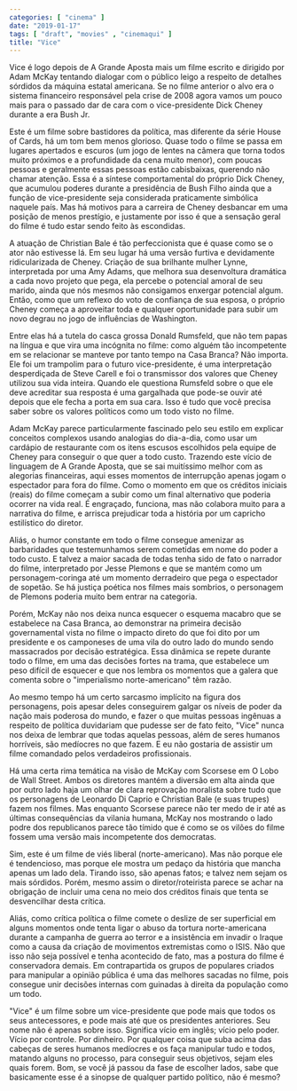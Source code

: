 ```yaml
---
categories: [ "cinema" ]
date: "2019-01-17"
tags: [ "draft", "movies" , "cinemaqui" ]
title: "Vice"
---
```

Vice é logo depois de A Grande Aposta mais um filme escrito e dirigido
por Adam McKay tentando dialogar com o público leigo a respeito de
detalhes sórdidos da máquina estatal americana. Se no filme anterior
o alvo era o sistema financeiro responsável pela crise de 2008 agora
vamos um pouco mais para o passado dar de cara com o vice-presidente
Dick Cheney durante a era Bush Jr.

Este é um filme sobre bastidores da política, mas diferente da série
House of Cards, há um tom bem menos glorioso. Quase todo o filme se
passa em lugares apertados e escuros (um jogo de lentes na câmera que
torna todos muito próximos e a profundidade da cena muito menor), com
poucas pessoas e geralmente essas pessoas estão cabisbaixas, querendo
não chamar atenção. Essa é a síntese comportamental do próprio
Dick Cheney, que acumulou poderes durante a presidência de Bush Filho
ainda que a função de vice-presidente seja considerada praticamente
simbólica naquele país. Mas há motivos para a carreira de Cheney
desbancar em uma posição de menos prestígio, e justamente por isso é
que a sensação geral do filme é tudo estar sendo feito às escondidas.

A atuação de Christian Bale é tão perfeccionista que é quase como
se o ator não estivesse lá. Em seu lugar há uma versão furtiva e
devidamente ridicularizada de Cheney. Criação de sua brilhante mulher
Lynne, interpretada por uma Amy Adams, que melhora sua desenvoltura
dramática a cada novo projeto que pega, ela percebe o potencial amoral
de seu marido, ainda que nós mesmos não consigamos enxergar potencial
algum. Então, como que um reflexo do voto de confiança de sua esposa,
o próprio Cheney começa a aproveitar toda e qualquer oportunidade para
subir um novo degrau no jogo de influências de Washington.

Entre elas há a tutela do casca grossa Donald Rumsfeld, que não
tem papas na língua e que vira uma incógnita no filme: como alguém
tão incompetente em se relacionar se manteve por tanto tempo na Casa
Branca? Não importa. Ele foi um trampolim para o futuro vice-presidente,
é uma interpretação desperdiçada de Steve Carell e foi o transmissor
dos valores que Cheney utilizou sua vida inteira. Quando ele questiona
Rumsfeld sobre o que ele deve acreditar sua resposta é uma gargalhada
que pode-se ouvir até depois que ele fecha a porta em sua cara. Isso
é tudo que você precisa saber sobre os valores políticos como um todo
visto no filme.

Adam McKay parece particularmente fascinado pelo seu estilo em explicar
conceitos complexos usando analogias do dia-a-dia, como usar um cardápio
de restaurante com os itens escusos escolhidos pela equipe de Cheney para
conseguir o que quer a todo custo. Trazendo este vício de linguagem de A
Grande Aposta, que se sai muitíssimo melhor com as alegorias financeiras,
aqui esses momentos de interrupção apenas jogam o espectador para
fora do filme. Como o momento em que os créditos iniciais (reais) do
filme começam a subir como um final alternativo que poderia ocorrer
na vida real. É engraçado, funciona, mas não colabora muito para a
narrativa do filme, e arrisca prejudicar toda a história por um capricho
estilístico do diretor.

Aliás, o humor constante em todo o filme consegue amenizar as
barbaridades que testemunhamos serem cometidas em nome do poder a todo
custo. E talvez a maior sacada de todas tenha sido de fato o narrador
do filme, interpretado por Jesse Plemons e que se mantém como um
personagem-coringa até um momento derradeiro que pega o espectador de
sopetão. Se há justiça poética nos filmes mais sombrios, o personagem
de Plemons poderia muito bem entrar na categoria.

Porém, McKay não nos deixa nunca esquecer o esquema macabro que
se estabelece na Casa Branca, ao demonstrar na primeira decisão
governamental vista no filme o impacto direto do que foi dito por um
presidente e os camponeses de uma vila do outro lado do mundo sendo
massacrados por decisão estratégica. Essa dinâmica se repete durante
todo o filme, em uma das decisões fortes na trama, que estabelece um
peso difícil de esquecer e que nos lembra os momentos que a galera que
comenta sobre o "imperialismo norte-americano" têm razão.

Ao mesmo tempo há um certo sarcasmo implícito na figura dos personagens,
pois apesar deles conseguirem galgar os níveis de poder da nação mais
poderosa do mundo, e fazer o que muitas pessoas ingênuas a respeito de
política duvidariam que pudesse ser de fato feito, "Vice" nunca nos deixa
de lembrar que todas aquelas pessoas, além de seres humanos horríveis,
são medíocres no que fazem. E eu não gostaria de assistir um filme
comandado pelos verdadeiros profissionais.

Há uma certa rima temática na visão de McKay com Scorsese em O Lobo
de Wall Street. Ambos os diretores mantém a diversão em alta ainda que
por outro lado haja um olhar de clara reprovação moralista sobre tudo
que os personagens de Leonardo Di Caprio e Christian Bale (e suas trupes)
fazem nos filmes. Mas enquanto Scorsese parece não ter medo de ir até
as últimas consequências da vilania humana, McKay nos mostrando o lado
podre dos republicanos parece tão tímido que é como se os vilões do
filme fossem uma versão mais incompetente dos democratas.

Sim, este é um filme de viés liberal (norte-americano). Mas não porque
ele é tendencioso, mas porque ele mostra um pedaço da história que
mancha apenas um lado dela. Tirando isso, são apenas fatos; e talvez
nem sejam os mais sórdidos. Porém, mesmo assim o diretor/roteirista
parece se achar na obrigação de incluir uma cena no meio dos créditos
finais que tenta se desvencilhar desta crítica.

Aliás, como crítica política o filme comete o deslize de ser
superficial em alguns momentos onde tenta ligar o abuso da tortura
norte-americana durante a campanha de guerra ao terror e a insistência
em invadir o Iraque como a causa da criação de movimentos extremistas
como o ISIS. Não que isso não seja possível e tenha acontecido de
fato, mas a postura do filme é conservadora demais. Em contrapartida os
grupos de populares criados para manipular a opinião pública é uma
das melhores sacadas no filme, pois consegue unir decisões internas
com guinadas à direita da população como um todo.

"Vice" é um filme sobre um vice-presidente que pode mais que todos os
seus antecessores, e pode mais até que os presidentes anteriores. Seu
nome não é apenas sobre isso. Significa vício em inglês; vício pelo
poder. Vício por controle. Por dinheiro. Por qualquer coisa que suba
acima das cabeças de seres humanos medíocres e os faça manipular tudo
e todos, matando alguns no processo, para conseguir seus objetivos, sejam
eles quais forem. Bom, se você já passou da fase de escolher lados,
sabe que basicamente esse é a sinopse de qualquer partido político,
não é mesmo?

